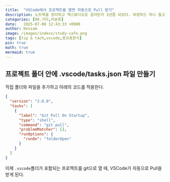```yaml
---
title:  "VSCode에서 프로젝트를 열면 자동으로 Pull 받기"
description: 노트북을 정리하고 맥스튜디오로 갈아탄지 1년쯤 되었다. 외장하드 하나 들고 다니면서 작업하는게 무척 만족스럽다. 한가지 단점은 집에 있는 맥스튜디오와 외장하드간 동기화를 위해 Git에서 Pull을 자주 받아야 된다는 점이다.
categories: [90.기타,미분류]
date:   2025-07-08 12:43:33 +0900
author: Hossam
image: /images/indexs/study-cafe.png
tags: [tip & tach,vscode,정규표현식]
pin: true
math: true
mermaid: true
---
```


## 프로젝트 폴더 안에 .vscode/tasks.json 파일 만들기

직접 폴더와 파일을 추가하고 아래의 코드를 적용한다.

```json
{
  "version": "2.0.0",
  "tasks": [
    {
      "label": "Git Pull On Startup",
      "type": "shell",
      "command": "git pull",
      "problemMatcher": [],
      "runOptions": {
        "runOn": "folderOpen"
      }
    }
  ]
}
```

이제 `.vscode`폴더가 포함되는 프로젝트를 git으로 열 때, VSCode가 자동으로 Pull을 받게 된다.